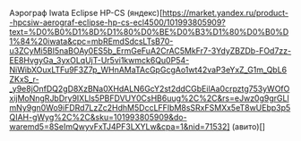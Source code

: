 Аэрограф Iwata Eclipse HP-CS  (яндекс)[https://market.yandex.ru/product--hpcsiw-aerograf-eclipse-hp-cs-ecl4500/101993805909?text=%D0%B0%D1%8D%D1%80%D0%BE%D0%B3%D1%80%D0%B0%D1%84%20iwata&cpc=mbREmdSdcsLTsB70-u3ZCyMi5BI5naBOAy0ES5b_ErmGeFuA2CrAC5MkFr7-3YdyZBZDb-FOd7zz-EE8HvgyGa_3yxOLqUjT-Ur5vi1kwmck6Qu0P54-NiWibXOuxLTFu9F3Z7p_WHnAMaTAcGpGcgAo1wt42vaP3eYxZ_G1m_QbL6ZKxS_r-_y9e8jOnfDQ2gD8XzBNa0XHdALN6GcY2st2ddCGbEilAa0crpztg753yWOfOxijMoNngRJbDry9IXLls5PBFDVUY0CsHB6uug%2C%2C&rs=eJwz0g9grGLlmNy9gn0Wo9iFDRd7LzZc2HdhM5DccLFFIbM8sSRxFSMXx5eT8wUEbp3p5QIAH-gWyg%2C%2C&sku=101993805909&do-waremd5=8SeImQwyvFxTJ4PF3LXYLw&cpa=1&nid=71532]
(авито)[]
